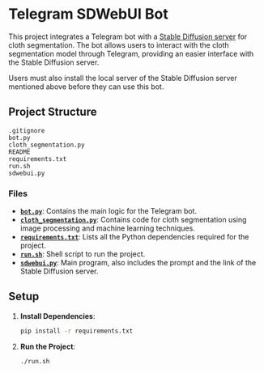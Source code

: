 # Telegram SDWebUI Bot
This project integrates a Telegram bot with a [Stable Diffusion server](https://github.com/AUTOMATIC1111/stable-diffusion-webui) for cloth segmentation. The bot allows users to interact with the cloth segmentation model through Telegram, providing an easier interface with the Stable Diffusion server.

Users must also install the local server of the Stable Diffusion server mentioned above before they can use this bot.

## Project Structure

```
.gitignore
bot.py
cloth_segmentation.py
README
requirements.txt
run.sh
sdwebui.py
```

### Files

- **[`bot.py`](command:_github.copilot.openRelativePath?%5B%7B%22scheme%22%3A%22vscode-vfs%22%2C%22authority%22%3A%22github%22%2C%22path%22%3A%22%2Fphuchoang2603%2Ftelegram-sdwebui%2Fbot.py%22%2C%22query%22%3A%22%22%2C%22fragment%22%3A%22%22%7D%2C%22b4579377-43f4-4678-a480-948e3652a349%22%5D "\phuchoang2603\telegram-sdwebui\bot.py")**: Contains the main logic for the Telegram bot.
- **[`cloth_segmentation.py`](command:_github.copilot.openRelativePath?%5B%7B%22scheme%22%3A%22vscode-vfs%22%2C%22authority%22%3A%22github%22%2C%22path%22%3A%22%2Fphuchoang2603%2Ftelegram-sdwebui%2Fcloth_segmentation.py%22%2C%22query%22%3A%22%22%2C%22fragment%22%3A%22%22%7D%2C%22b4579377-43f4-4678-a480-948e3652a349%22%5D "\phuchoang2603\telegram-sdwebui\cloth_segmentation.py")**: Contains code for cloth segmentation using image processing and machine learning techniques.
- **[`requirements.txt`](command:_github.copilot.openRelativePath?%5B%7B%22scheme%22%3A%22vscode-vfs%22%2C%22authority%22%3A%22github%22%2C%22path%22%3A%22%2Fphuchoang2603%2Ftelegram-sdwebui%2Frequirements.txt%22%2C%22query%22%3A%22%22%2C%22fragment%22%3A%22%22%7D%2C%22b4579377-43f4-4678-a480-948e3652a349%22%5D "\phuchoang2603\telegram-sdwebui\requirements.txt")**: Lists all the Python dependencies required for the project.
- **[`run.sh`](command:_github.copilot.openRelativePath?%5B%7B%22scheme%22%3A%22vscode-vfs%22%2C%22authority%22%3A%22github%22%2C%22path%22%3A%22%2Fphuchoang2603%2Ftelegram-sdwebui%2Frun.sh%22%2C%22query%22%3A%22%22%2C%22fragment%22%3A%22%22%7D%2C%22b4579377-43f4-4678-a480-948e3652a349%22%5D "\phuchoang2603\telegram-sdwebui\run.sh")**: Shell script to run the project.
- **[`sdwebui.py`](command:_github.copilot.openRelativePath?%5B%7B%22scheme%22%3A%22vscode-vfs%22%2C%22authority%22%3A%22github%22%2C%22path%22%3A%22%2Fphuchoang2603%2Ftelegram-sdwebui%2Fsdwebui.py%22%2C%22query%22%3A%22%22%2C%22fragment%22%3A%22%22%7D%2C%22b4579377-43f4-4678-a480-948e3652a349%22%5D "\phuchoang2603\telegram-sdwebui\sdwebui.py")**: Main program, also includes the prompt and the link of the Stable Diffusion server.

## Setup

1. **Install Dependencies**:
    ```sh
    pip install -r requirements.txt
    ```

2. **Run the Project**:
    ```sh
    ./run.sh
    ```
